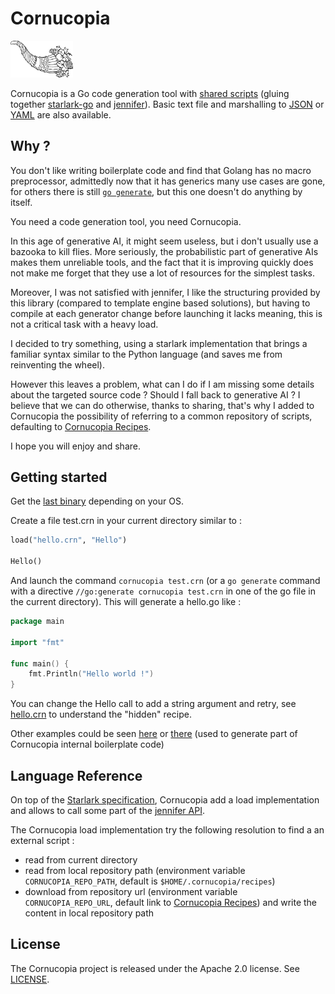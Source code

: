 # Cornucopia

<img src="https://github.com/dvaumoron/cornucopia/raw/main/logo/cornucopialogo.png" width="100">

Cornucopia is a Go code generation tool with [shared scripts](https://github.com/dvaumoron/cornucopiarecipes) (gluing together [starlark-go](https://pkg.go.dev/go.starlark.net/starlark) and [jennifer](https://pkg.go.dev/github.com/dave/jennifer)). Basic text file and marshalling to [JSON](json.org) or [YAML](yaml.org) are also available.

## Why ?

You don't like writing boilerplate code and find that Golang has no macro preprocessor, admittedly now that it has generics many use cases are gone, for others there is still [`go generate`](https://go.dev/blog/generate), but this one doesn't do anything by itself.

You need a code generation tool, you need Cornucopia.

In this age of generative AI, it might seem useless, but i don't usually use a bazooka to kill flies. More seriously, the probabilistic part of generative AIs makes them unreliable tools, and the fact that it is improving quickly does not make me forget that they use a lot of resources for the simplest tasks.

Moreover, I was not satisfied with jennifer, I like the structuring provided by this library (compared to template engine based solutions), but having to compile at each generator change before launching it lacks meaning, this is not a critical task with a heavy load.

I decided to try something, using a starlark implementation that brings a familiar syntax similar to the Python language (and saves me from reinventing the wheel).

However this leaves a problem, what can I do if I am missing some details about the targeted source code ? Should I fall back to generative AI ? I believe that we can do otherwise, thanks to sharing, that's why I added to Cornucopia the possibility of referring to a common repository of scripts, defaulting to [Cornucopia Recipes](https://github.com/dvaumoron/cornucopiarecipes).

I hope you will enjoy and share.

## Getting started

Get the [last binary](https://github.com/dvaumoron/cornucopia/releases) depending on your OS.

Create a file test.crn in your current directory similar to :

```Python
load("hello.crn", "Hello")

Hello()
```

And launch the command `cornucopia test.crn` (or a `go generate` command with a directive `//go:generate cornucopia test.crn` in one of the go file in the current directory). This will generate a hello.go like :

```Go
package main

import "fmt"

func main() {
    fmt.Println("Hello world !")
}
```

You can change the Hello call to add a string argument and retry, see [hello.crn](https://github.com/dvaumoron/cornucopiarecipes/blob/main/hello.crn) to understand the "hidden" recipe.

Other examples could be seen [here](examples) or [there](glu/go/self.crn) (used to generate part of Cornucopia internal boilerplate code)

## Language Reference

On top of the [Starlark specification](https://github.com/google/starlark-go/blob/master/doc/spec.md), Cornucopia add a load implementation and allows to call some part of the [jennifer API](https://pkg.go.dev/github.com/dave/jennifer/jen).

The Cornucopia load implementation try the following resolution to find a an external script :

- read from current directory
- read from local repository path (environment variable `CORNUCOPIA_REPO_PATH`, default is `$HOME/.cornucopia/recipes`)
- download from repository url (environment variable `CORNUCOPIA_REPO_URL`, default link to [Cornucopia Recipes](https://github.com/dvaumoron/cornucopiarecipes)) and write the content in local repository path

## License

The Cornucopia project is released under the Apache 2.0 license. See [LICENSE](LICENSE).
